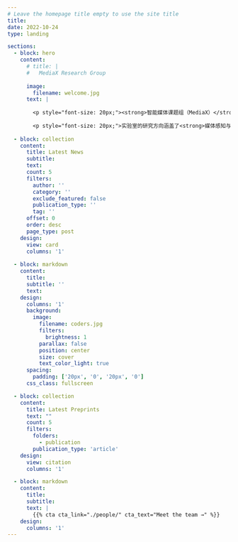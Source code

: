 ```yaml
---
# Leave the homepage title empty to use the site title
title:
date: 2022-10-24
type: landing

sections:
  - block: hero
    content:
      # title: |
      #   MediaX Research Group
        
      image:
        filename: welcome.jpg
      text: |
        
        <p style="font-size: 20px;"><strong>智能媒体课题组（MediaX）</strong>聚焦于媒体大模型领域的研究探索，突破多模态内容生成、增强、评估与呈现等一系列关键技术，为高质量、高效率的媒体制作提供坚实的支撑。</p>
        
        <p style="font-size: 20px;">实验室的研究方向涵盖了<strong>媒体感知与评估</strong>、<strong>视频处理与生成</strong>、<strong>3/4D 生成与呈现</strong>以及<strong>新媒体智作平台</strong>等重要研究方向。其中，<strong>媒体感知与评估方向</strong>致力于构建针对 UGC、PGC 和 AIGC 内容的多维感知智能媒体质量评估理论体系；<strong>视频处理与生成方向</strong>专注于实现 4K/8K 超高清内容的修复增强以及可控的生成与编辑技术研发；<strong>3/4D 生成与呈现方向</strong>着力攻关 GenAI 驱动下的沉浸式视频高效表征、压缩及实时交互呈现相关技术；<strong>新媒体智作平台方向</strong>则致力于打造多智能体协同的自动化内容制作引擎与人机交互编辑平台。</p>
  
  - block: collection
    content:
      title: Latest News
      subtitle:
      text:
      count: 5
      filters:
        author: ''
        category: ''
        exclude_featured: false
        publication_type: ''
        tag: ''
      offset: 0
      order: desc
      page_type: post
    design:
      view: card
      columns: '1'
  
  - block: markdown
    content:
      title:
      subtitle: ''
      text:
    design:
      columns: '1'
      background:
        image: 
          filename: coders.jpg
          filters:
            brightness: 1
          parallax: false
          position: center
          size: cover
          text_color_light: true
      spacing:
        padding: ['20px', '0', '20px', '0']
      css_class: fullscreen

  - block: collection
    content:
      title: Latest Preprints
      text: ""
      count: 5
      filters:
        folders:
          - publication
        publication_type: 'article'
    design:
      view: citation
      columns: '1'

  - block: markdown
    content:
      title:
      subtitle:
      text: |
        {{% cta cta_link="./people/" cta_text="Meet the team →" %}}
    design:
      columns: '1'
---
```

